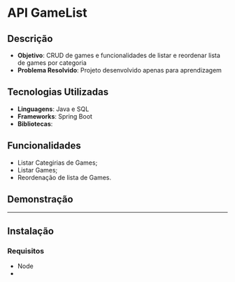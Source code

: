# API GameList
<!-- Insira o nome do projeto aqui -->

## Descrição  
- **Objetivo**: CRUD de games e funcionalidades de listar e reordenar lista de games por categoria  
- **Problema Resolvido**: Projeto desenvolvido apenas para aprendizagem

## Tecnologias Utilizadas  
- **Linguagens**: Java e SQL  
- **Frameworks**: Spring Boot  
- **Bibliotecas**: <!-- Liste as bibliotecas utilizadas -->  

## Funcionalidades  
- Listar Categirias de Games; 
- Listar Games;
- Reordenação de lista de Games.

## Demonstração  


---

## Instalação  

### Requisitos  
- Node
- <!-- Liste os requisitos para rodar o projeto, como versões de linguagens, banco de dados, etc. -->

